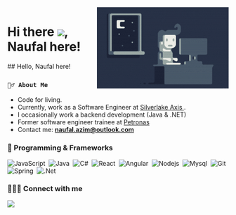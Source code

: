 

<img alt="Night Coding" src="https://raw.githubusercontent.com/AVS1508/AVS1508/master/assets/Night-Coding.gif" align="right"/>

<h1 align="left">Hi there <img src="https://raw.githubusercontent.com/MartinHeinz/MartinHeinz/master/wave.gif" width="30px">, Naufal here!</h1>
## Hello, Naufal here!

### `🙋‍♂️ About Me`

- Code for living. 
- Currently, work as a Software Engineer at <a href="https://www.silverlakeaxis.com/"> Silverlake Axis </a>.
- I occasionally work a backend development (Java & .NET)
- Former software engineer trainee at <a href="https://www.petronas.com/">Petronas</a>
- Contact me: **naufal.azim@outlook.com**

### 🚀 Programming & Frameworks

![JavaScript](https://img.shields.io/badge/JavaScript-323330?style=for-the-badge&logo=javascript&logoColor=F7DF1E)&nbsp;
![Java](https://img.shields.io/badge/Java-ED8B00?style=for-the-badge&logo=java&logoColor=white)&nbsp;
![C#](https://img.shields.io/badge/C%23-239120?style=for-the-badge&logo=c-sharp&logoColor=white)&nbsp;
![React](https://img.shields.io/badge/React-20232A?style=for-the-badge&logo=react&logoColor=61DAFB)&nbsp;
![Angular](https://img.shields.io/badge/Angular-DD0031?style=for-the-badge&logo=angular&logoColor=white)&nbsp;
![Nodejs](https://img.shields.io/badge/Node.js-339933?style=for-the-badge&logo=nodedotjs&logoColor=white)&nbsp;
![Mysql](https://img.shields.io/badge/MySQL-005C84?style=for-the-badge&logo=mysql&logoColor=white)&nbsp;
![Git](https://img.shields.io/badge/GIT-E44C30?style=for-the-badge&logo=git&logoColor=white)&nbsp;
![Spring](https://img.shields.io/badge/Spring-6DB33F?style=for-the-badge&logo=spring&logoColor=white)&nbsp;
![.Net](https://img.shields.io/badge/.NET-5C2D91?style=for-the-badge&logo=.net&logoColor=white)&nbsp;

### 🧑🏻‍🎓 Connect with me
<p align="left">

<a href = "https://www.linkedin.com/in/mohdnaufalazim/"  target="_blank"><img src="https://img.shields.io/badge/LinkedIn-0077B5?style=for-the-badge&logo=linkedin&logoColor=white"/></a>

</p>

